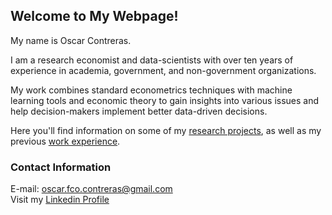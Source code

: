 ## Welcome to My Webpage!

My name is Oscar Contreras.

I am a research economist and data-scientists with over ten years of experience in academia, government, and non-government organizations.

My work combines standard econometrics techniques with machine learning tools and economic theory to gain insights into various issues and help decision-makers implement better data-driven decisions.

Here you'll find information on some of my [research projects](./projects.html), as well as my previous [work experience](./about_me.html).


### Contact Information
E-mail: oscar.fco.contreras@gmail.com <br>
Visit my [Linkedin Profile](https://www.linkedin.com/in/oscarfcontreras)
